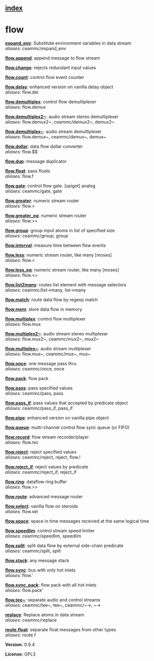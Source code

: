 [index](index.html) 
---

# flow




[**expand_env**](expand_env.html): Substitute environment variables in data stream <br>
_aliases:_ ceammc/expand_env


[**flow.append**](flow.append.html): append message to flow stream 

[**flow.change**](flow.change.html): rejects redundant input values 

[**flow.count**](flow.count.html): control flow event counter 

[**flow.delay**](flow.delay.html): enhanced version on vanilla delay object <br>
_aliases:_ flow.del


[**flow.demultiplex**](flow.demultiplex.html): control flow demultiplexer <br>
_aliases:_ flow.demux


[**flow.demultiplex2~**](flow.demultiplex2~.html): audio stream stereo demultiplexer <br>
_aliases:_ flow.demux2~, ceammc/demux2~, demux2~


[**flow.demultiplex~**](flow.demultiplex~.html): audio stream demultiplexer <br>
_aliases:_ flow.demux~, ceammc/demux~, demux~


[**flow.dollar**](flow.dollar.html): data flow dollar converter <br>
_aliases:_ flow.$$


[**flow.dup**](flow.dup.html): message duplicator 

[**flow.float**](flow.float.html): pass floats <br>
_aliases:_ flow.f


[**flow.gate**](flow.gate.html): control flow gate. [spigot] analog <br>
_aliases:_ ceammc/gate, gate


[**flow.greater**](flow.greater.html): numeric stream router <br>
_aliases:_ flow.&gt;


[**flow.greater_eq**](flow.greater_eq.html): numeric stream router <br>
_aliases:_ flow.&gt;=


[**flow.group**](flow.group.html): group input atoms in list of specified size <br>
_aliases:_ ceammc/group, group


[**flow.interval**](flow.interval.html): measure time between flow events 

[**flow.less**](flow.less.html): numeric stream router, like many [moses] <br>
_aliases:_ flow.&lt;


[**flow.less_eq**](flow.less_eq.html): numeric stream router, like many [moses] <br>
_aliases:_ flow.&lt;=


[**flow.list2many**](flow.list2many.html): routes list element with message selectors <br>
_aliases:_ ceammc/list-&gt;many, list-&gt;many


[**flow.match**](flow.match.html): route data flow by regexp match 

[**flow.mem**](flow.mem.html): store data flow in memory 

[**flow.multiplex**](flow.multiplex.html): control flow multiplexer <br>
_aliases:_ flow.mux


[**flow.multiplex2~**](flow.multiplex2~.html): audio stream stereo multiplexer <br>
_aliases:_ flow.mux2~, ceammc/mux2~, mux2~


[**flow.multiplex~**](flow.multiplex~.html): audio stream multiplexer <br>
_aliases:_ flow.mux~, ceammc/mux~, mux~


[**flow.once**](flow.once.html): one message pass thru <br>
_aliases:_ ceammc/once, once


[**flow.pack**](flow.pack.html): flow pack 

[**flow.pass**](flow.pass.html): pass specified values <br>
_aliases:_ ceammc/pass, pass


[**flow.pass_if**](flow.pass_if.html): pass values that accepted by predicate object <br>
_aliases:_ ceammc/pass_if, pass_if


[**flow.pipe**](flow.pipe.html): enhanced version on vanilla pipe object 

[**flow.queue**](flow.queue.html): multi-channel control flow sync queue (or FIFO) 

[**flow.record**](flow.record.html): flow stream recorder/player <br>
_aliases:_ flow.rec


[**flow.reject**](flow.reject.html): reject specified values <br>
_aliases:_ ceammc/reject, reject, flow.!


[**flow.reject_if**](flow.reject_if.html): reject values by predicate <br>
_aliases:_ ceammc/reject_if, reject_if


[**flow.ring**](flow.ring.html): dataflow ring buffer <br>
_aliases:_ flow.&gt;&gt;


[**flow.route**](flow.route.html): advanced message router 

[**flow.select**](flow.select.html): vanilla flow on steroids <br>
_aliases:_ flow.sel


[**flow.space**](flow.space.html): space in time messages received at the same logical time 

[**flow.speedlim**](flow.speedlim.html): control stream speed limiter <br>
_aliases:_ ceammc/speedlim, speedlim


[**flow.split**](flow.split.html): split data flow by external side-chain predicate <br>
_aliases:_ ceammc/split, split


[**flow.stack**](flow.stack.html): any message stack 

[**flow.sync**](flow.sync.html): bus with only hot inlets <br>
_aliases:_ flow.&#39;


[**flow.sync_pack**](flow.sync_pack.html): flow pack with all hot inlets <br>
_aliases:_ flow.pack&#39;


[**flow.tee~**](flow.tee~.html): separate audio and control streams <br>
_aliases:_ ceammc/tee~, tee~, ceammc/~-&gt;, ~-&gt;


[**replace**](replace.html): Replace atoms in data stream <br>
_aliases:_ ceammc/replace


[**route.float**](route.float.html): separate float messages from other types <br>
_aliases:_ route.f



**Version:** 0.9.4

**License:** GPL3
